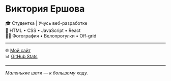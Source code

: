 # Виктория Ершова

🎓 Студентка | Учусь веб-разработке  
📍 HTML • CSS • JavaScript • React  
🚴‍♀️ Фотография • Велопрогулки • Off-grid

---

🌐 [Мой сайт](https://vikaetodrugoe.github.io/vikaetodrugoe/)  
📊 [GitHub Stats](https://github-readme-stats.vercel.app/api?username=VikaEtoDrugoe&show_icons=true&theme=neutral&layout=compact)

---

*Маленькие шаги — к большому коду.*
